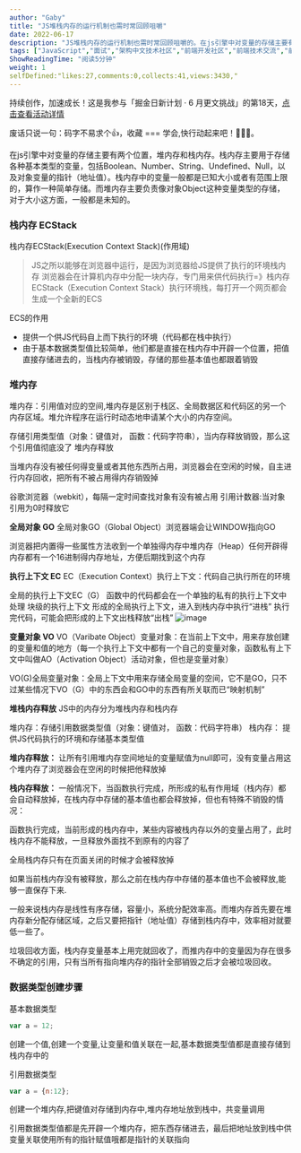 ```yaml
---
author: "Gaby"
title: "JS堆栈内存的运行机制也需时常回顾咀嚼"
date: 2022-06-17
description: "JS堆栈内存的运行机制也需时常回顾咀嚼的。在js引擎中对变量的存储主要有两个位置，堆内存和栈内存。栈内存主要用于存储各种基本类型的变量。栈内存中的变量一般都是已知大小或者有范围上限的，算作一种简单存储"
tags: ["JavaScript","面试","架构中文技术社区","前端开发社区","前端技术交流","前端框架教程","JavaScript 学习资源","CSS 技巧与最佳实践","HTML5 最新动态","前端工程师职业发展","开源前端项目","前端技术趋势"]
ShowReadingTime: "阅读5分钟"
weight: 1
selfDefined:"likes:27,comments:0,collects:41,views:3430,"
---
```

持续创作，加速成长！这是我参与「掘金日新计划 · 6 月更文挑战」的第18天，[点击查看活动详情](https://juejin.cn/post/7099702781094674468 "https://juejin.cn/post/7099702781094674468")

废话只说一句：码字不易求个👍，收藏 === 学会,快行动起来吧！🙇‍🙇‍🙇‍。

在js引擎中对变量的存储主要有两个位置，堆内存和栈内存。栈内存主要用于存储各种基本类型的变量，包括Boolean、Number、String、Undefined、Null，以及对象变量的指针（地址值）。栈内存中的变量一般都是已知大小或者有范围上限的，算作一种简单存储。而堆内存主要负责像对象Object这种变量类型的存储，对于大小这方面，一般都是未知的。

### 栈内存 ECStack

栈内存ECStack(Execution Context Stack)(作用域)

> JS之所以能够在浏览器中运行，是因为浏览器给JS提供了执行的环境栈内存 浏览器会在计算机内存中分配一块内存，专门用来供代码执行=》栈内存ECStack（Execution Context Stack）执行环境栈，每打开一个网页都会生成一个全新的ECS

ECS的作用

*   提供一个供JS代码自上而下执行的环境（代码都在栈中执行）
*   由于基本数据类型值比较简单，他们都是直接在栈内存中开辟一个位置，把值直接存储进去的，当栈内存被销毁，存储的那些基本值也都跟着销毁

### 堆内存

堆内存：引用值对应的空间,堆内存是区别于栈区、全局数据区和代码区的另一个内存区域。堆允许程序在运行时动态地申请某个大小的内存空间。

存储引用类型值（对象：键值对， 函数：代码字符串），当内存释放销毁，那么这个引用值彻底没了 堆内存释放

当堆内存没有被任何得变量或者其他东西所占用，浏览器会在空闲的时候，自主进行内存回收，把所有不被占用得内存销毁掉

谷歌浏览器（webkit），每隔一定时间查找对象有没有被占用 引用计数器:当对象引用为0时释放它

**全局对象 GO** 全局对象GO（Global Object）浏览器端会让WINDOW指向GO

浏览器把内置得一些属性方法收到一个单独得内存中堆内存（Heap）任何开辟得内存都有一个16进制得内存地址，方便后期找到这个内存

**执行上下文 EC** EC（Execution Context）执行上下文：代码自己执行所在的环境

全局的执行上下文EC（G） 函数中的代码都会在一个单独的私有的执行上下文中处理 块级的执行上下文 形成的全局执行上下文，进入到栈内存中执行“进栈” 执行完代码，可能会把形成的上下文出栈释放“出栈” ![image](/images/jueJin/2d2c5ae1605b4b5.png)

**变量对象 VO** VO（Varibate Object）变量对象：在当前上下文中，用来存放创建的变量和值的地方（每一个执行上下文中都有一个自己的变量对象，函数私有上下文中叫做AO（Activation Object）活动对象，但也是变量对象）

VO(G)全局变量对象：全局上下文中用来存储全局变量的空间，它不是GO，只不过某些情况下VO（G）中的东西会和GO中的东西有所关联而已“映射机制”

**堆栈内存释放** JS中的内存分为堆栈内存和栈内存

堆内存：存储引用数据类型值（对象：键值对， 函数：代码字符串） 栈内存： 提供JS代码执行的环境和存储基本类型值

**堆内存释放：** 让所有引用堆内存空间地址的变量赋值为null即可，没有变量占用这个堆内存了浏览器会在空闲的时候把他释放掉

**栈内存释放：** 一般情况下，当函数执行完成，所形成的私有作用域（栈内存）都会自动释放掉，在栈内存中存储的基本值也都会释放掉，但也有特殊不销毁的情况：

函数执行完成，当前形成的栈内存中，某些内容被栈内存以外的变量占用了，此时栈内存不能释放，一旦释放外面找不到原有的内容了

全局栈内存只有在页面关闭的时候才会被释放掉

如果当前栈内存没有被释放，那么之前在栈内存中存储的基本值也不会被释放,能够一直保存下来.

一般来说栈内存是线性有序存储，容量小，系统分配效率高。而堆内存首先要在堆内存新分配存储区域，之后又要把指针（地址值）存储到栈内存中，效率相对就要低一些了。

垃圾回收方面，栈内存变量基本上用完就回收了，而推内存中的变量因为存在很多不确定的引用，只有当所有指向堆内存的指针全部销毁之后才会被垃圾回收。

### 数据类型创建步骤

基本数据类型

```js
var a = 12;
```

创建一个值,创建一个变量,让变量和值关联在一起,基本数据类型值都是直接存储到栈内存中的

引用数据类型

```js
var a = {n:12};
```

创建一个堆内存,把键值对存储到内存中,堆内存地址放到栈中，共变量调用

引用数据类型值都是先开辟一个堆内存，把东西存储进去，最后把地址放到栈中供变量关联使用所有的指针赋值哦都是指针的关联指向